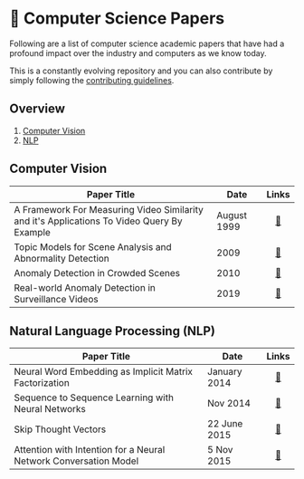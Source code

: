# 📃 Computer Science Papers

Following are a list of computer science academic papers that have had a profound impact over the 
industry and computers as we know today.

This is a constantly evolving repository and you can also contribute by simply
following the [contributing guidelines](CONTRIBUTING.md). 

## Overview
1. [Computer Vision](#computer-vision)
1. [NLP](#natural-language-processing-nlp)

## Computer Vision
| Paper Title | Date | Links |
|-------------|------|:--------:|
| A Framework For Measuring Video Similarity and it's Applications To Video Query By Example | August 1999 | [📄](papers/cv/a-framework-for-measuring-video-similarity.pdf) |
| Topic Models for Scene Analysis and Abnormality Detection | 2009 | [📄](papers/cv/Topic-Models-for-Scene-Analysis-and-Abnormality-Detection-idiap.pdf) |
| Anomaly Detection in Crowded Scenes | 2010 | [📄](papers/cv/anomaly-detection-in-crowded-scenes-2010.pdf) |
| Real-world Anomaly Detection in Surveillance Videos | 2019 | [📄](papers/cv/real-world-anomaly-detection-in-surveillance-videos.pdf) |

## Natural Language Processing (NLP)

| Paper Title | Date | Links |
|-------------|------|:--------:|
| Neural Word Embedding as Implicit Matrix Factorization | January 2014 | [📄](papers/nlp/NIPS-2014-neural-word-embedding-as-implicit-matrix-factorization-Paper/pdf) |
| Sequence to Sequence Learning with Neural Networks | Nov 2014 | [📄](papers/nlp/NIPS-2014-sequence-to-sequence-learning-with-neural-networks-Paper.pdf) |
| Skip Thought Vectors | 22 June 2015 | [📄](papers/nlp/1506.06726.pdf)|
| Attention with Intention for a Neural Network Conversation Model | 5 Nov 2015 | [📄](papers/nlp/1510.08565.pdf)|
